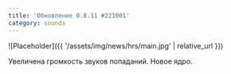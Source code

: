 ```yaml
---
title: 'Обновление 0.8.11 #221001'
category: sounds
---
```


![Placeholder]({{ '/assets/img/news/hrs/main.jpg' | relative_url }})

Увеличена громкость звуков попаданий.
Новое ядро.
